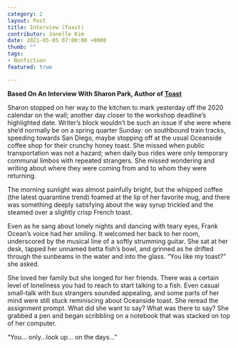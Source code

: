 ```yaml
---
category: 2
layout: Post
title: Interview (Toast)
contributor: Janelle Kim
date: 2021-05-05 07:00:00 +0000
thumb: ""
tags: 
- Nonfiction
featured: true

---
```

<strong>Based On An Interview With Sharon Park, Author of <a href="{{ site.baseurl }}/2/toast">Toast</a></strong>

Sharon stopped on her way to the kitchen to mark yesterday off the 2020 calendar on the wall; another day closer to the workshop deadline’s highlighted date. Writer’s block wouldn’t be such an issue if she were where she’d normally be on a spring quarter Sunday: on southbound train tracks, speeding towards San Diego, maybe stopping off at the usual Oceanside coffee shop for their crunchy honey toast. She missed when public transportation was not a hazard; when daily bus rides were only temporary communal limbos with repeated strangers. She missed wondering and writing about where they were coming from and to whom they were returning.

The morning sunlight was almost painfully bright, but the whipped coffee (the latest quarantine trend) foamed at the lip of her favorite mug, and there was something deeply satisfying about the way syrup trickled and the steamed over a slightly crisp French toast. 

Even as he sang about lonely nights and dancing with teary eyes, Frank Ocean’s voice had her smiling. It welcomed her back to her room, underscored by the musical line of a softly strumming guitar. She sat at her desk, tapped her unnamed betta fish’s bowl, and grinned as he drifted through the sunbeams in the water and into the glass. “You like my toast?” she asked.

She loved her family but she longed for her friends. There was a certain level of loneliness you had to reach to start talking to a fish. Even casual small-talk with bus strangers sounded appealing, and some parts of her mind were still stuck reminiscing about Oceanside toast. She reread the assignment prompt. What did she want to say? What was there to say? She grabbed a pen and began scribbling on a notebook that was stacked on top of her computer. 

“You... only...look up… on the days…”